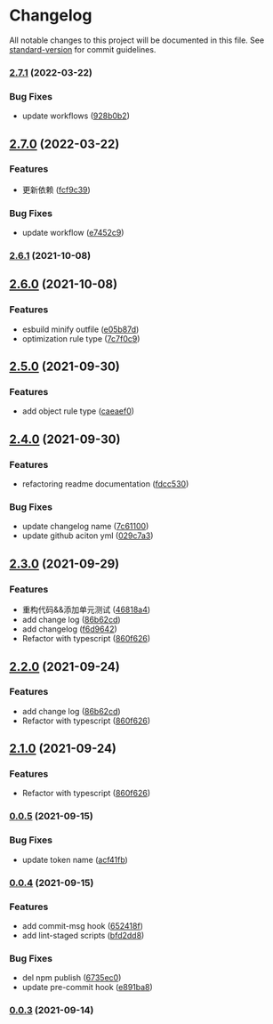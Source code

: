 # Changelog

All notable changes to this project will be documented in this file. See [standard-version](https://github.com/conventional-changelog/standard-version) for commit guidelines.

### [2.7.1](https://github.com/ckpack/parameter/compare/v2.7.0...v2.7.1) (2022-03-22)


### Bug Fixes

* update workflows ([928b0b2](https://github.com/ckpack/parameter/commit/928b0b26bca5f3a2f06888abc0706cf9596ef707))

## [2.7.0](https://github.com/ckpack/parameter/compare/v2.6.1...v2.7.0) (2022-03-22)


### Features

* 更新依赖 ([fcf9c39](https://github.com/ckpack/parameter/commit/fcf9c3998084236ae37d341f123824dbd5bb9bdb))


### Bug Fixes

* update workflow ([e7452c9](https://github.com/ckpack/parameter/commit/e7452c988f7112bf7caed3483dafaa526beaf16e))

### [2.6.1](https://github.com/ckpack/parameter/compare/v2.6.0...v2.6.1) (2021-10-08)

## [2.6.0](https://github.com/ckpack/parameter/compare/v2.5.0...v2.6.0) (2021-10-08)


### Features

* esbuild minify outfile ([e05b87d](https://github.com/ckpack/parameter/commit/e05b87d041e36764b00cc50f9df17c3c087173d6))
* optimization rule type ([7c7f0c9](https://github.com/ckpack/parameter/commit/7c7f0c94e08e49e56c7f52a99041ab5e33ac4026))

## [2.5.0](https://github.com/ckpack/parameter/compare/v2.4.0...v2.5.0) (2021-09-30)


### Features

* add object rule type ([caeaef0](https://github.com/ckpack/parameter/commit/caeaef008654f814b500c7b1c3aecac3fbe54016))

## [2.4.0](https://github.com/ckpack/parameter/compare/v2.3.0...v2.4.0) (2021-09-30)


### Features

* refactoring readme documentation ([fdcc530](https://github.com/ckpack/parameter/commit/fdcc5305bec6a61ed063b40782b0b57750917701))


### Bug Fixes

* update changelog name ([7c61100](https://github.com/ckpack/parameter/commit/7c61100ceacb7be81a5bb7791d73f081f07c809a))
* update github aciton yml ([029c7a3](https://github.com/ckpack/parameter/commit/029c7a3d1334c1c328fbab6c2ab84fe9dc09488e))

## [2.3.0](https://github.com/ckpack/parameter/compare/v2.0.1...v2.3.0) (2021-09-29)


### Features

* 重构代码&&添加单元测试 ([46818a4](https://github.com/ckpack/parameter/commit/46818a48d8ef93586ec17abb2a90809f84f6d076))
* add change log ([86b62cd](https://github.com/ckpack/parameter/commit/86b62cd06f86e0ec3772a748ea1260bfd4d8ef92))
* add changelog ([f6d9642](https://github.com/ckpack/parameter/commit/f6d96425d84f94236a4f8ab60756fa4996490a0f))
* Refactor with typescript ([860f626](https://github.com/ckpack/parameter/commit/860f6269dacfb935c3c3f285b6400600f8b3dbb3))

## [2.2.0](https://github.com/ckpack/parameter/compare/v2.0.1...v2.2.0) (2021-09-24)


### Features

* add change log ([86b62cd](https://github.com/ckpack/parameter/commit/86b62cd06f86e0ec3772a748ea1260bfd4d8ef92))
* Refactor with typescript ([860f626](https://github.com/ckpack/parameter/commit/860f6269dacfb935c3c3f285b6400600f8b3dbb3))

## [2.1.0](https://github.com/ckpack/parameter/compare/v2.0.1...v2.1.0) (2021-09-24)


### Features

* Refactor with typescript ([860f626](https://github.com/ckpack/parameter/commit/860f6269dacfb935c3c3f285b6400600f8b3dbb3))

### [0.0.5](https://github.com/chenkai0520/js-utils/compare/v0.0.4...v0.0.5) (2021-09-15)


### Bug Fixes

* update token name ([acf41fb](https://github.com/chenkai0520/js-utils/commit/acf41fb1d931e9ccabb5b03436f511a9ab2e6ed7))

### [0.0.4](https://github.com/chenkai0520/js-utils/compare/v0.0.3...v0.0.4) (2021-09-15)


### Features

* add commit-msg hook ([652418f](https://github.com/chenkai0520/js-utils/commit/652418fed422c4443a826127daf799bff9301239))
* add lint-staged scripts ([bfd2dd8](https://github.com/chenkai0520/js-utils/commit/bfd2dd8933f4cca751a14243e847bd28a9a4f5d9))


### Bug Fixes

* del npm publish ([6735ec0](https://github.com/chenkai0520/js-utils/commit/6735ec00f30c710b5136dc285ad543f8f14fb249))
* update pre-commit hook ([e891ba8](https://github.com/chenkai0520/js-utils/commit/e891ba83dcf05e5160eceda1f434c94051432f0d))

### [0.0.3](https://github.com/chenkai0520/js-utils/compare/v0.0.2...v0.0.3) (2021-09-14)
